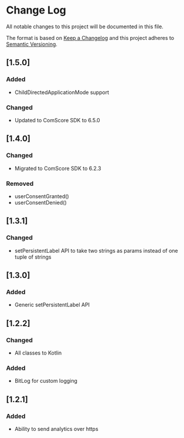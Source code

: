 # Change Log
All notable changes to this project will be documented in this file.

The format is based on [Keep a Changelog](http://keepachangelog.com/)
and this project adheres to [Semantic Versioning](http://semver.org/).

## [1.5.0]

### Added
- ChildDirectedApplicationMode support

### Changed
- Updated to ComScore SDK to 6.5.0

## [1.4.0]

### Changed
- Migrated to ComScore SDK to 6.2.3

### Removed
- userConsentGranted()
- userConsentDenied()

## [1.3.1]

### Changed
- setPersistentLabel API to take two strings as params instead of one tuple of strings

## [1.3.0]

### Added
- Generic setPersistentLabel API

## [1.2.2]

### Changed
- All classes to Kotlin

### Added
- BitLog for custom logging

## [1.2.1]

### Added
- Ability to send analytics over https
